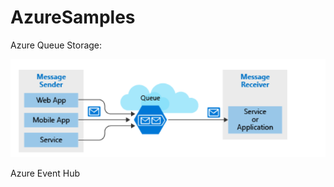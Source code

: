 # AzureSamples
Azure Queue Storage:

![](https://github.com/Santoshmali/AzureSamples/blob/master/AzureSamples/Azure_Queue_Storage.png)


Azure Event Hub

